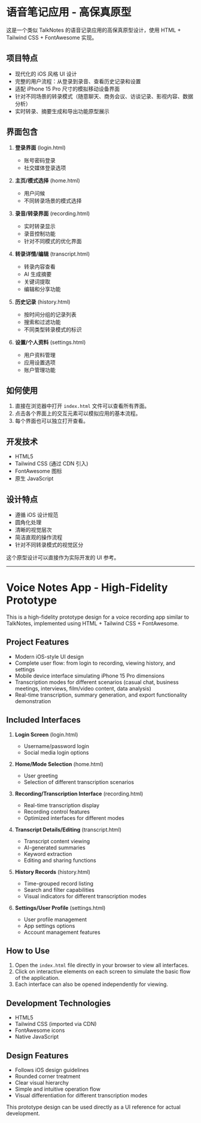# 语音笔记应用 - 高保真原型

这是一个类似 TalkNotes 的语音记录应用的高保真原型设计，使用 HTML + Tailwind CSS + FontAwesome 实现。

## 项目特点

- 现代化的 iOS 风格 UI 设计
- 完整的用户流程：从登录到录音、查看历史记录和设置
- 适配 iPhone 15 Pro 尺寸的模拟移动设备界面
- 针对不同场景的转录模式（随意聊天、商务会议、访谈记录、影视内容、数据分析）
- 实时转录、摘要生成和导出功能原型展示

## 界面包含

1. **登录界面** (login.html)
   - 账号密码登录
   - 社交媒体登录选项

2. **主页/模式选择** (home.html)
   - 用户问候
   - 不同转录场景的模式选择

3. **录音/转录界面** (recording.html)
   - 实时转录显示
   - 录音控制功能
   - 针对不同模式的优化界面

4. **转录详情/编辑** (transcript.html)
   - 转录内容查看
   - AI 生成摘要
   - 关键词提取
   - 编辑和分享功能

5. **历史记录** (history.html)
   - 按时间分组的记录列表
   - 搜索和过滤功能
   - 不同类型转录模式的标识

6. **设置/个人资料** (settings.html)
   - 用户资料管理
   - 应用设置选项
   - 账户管理功能

## 如何使用

1. 直接在浏览器中打开 `index.html` 文件可以查看所有界面。
2. 点击各个界面上的交互元素可以模拟应用的基本流程。
3. 每个界面也可以独立打开查看。

## 开发技术

- HTML5
- Tailwind CSS (通过 CDN 引入)
- FontAwesome 图标
- 原生 JavaScript

## 设计特点

- 遵循 iOS 设计规范
- 圆角化处理
- 清晰的视觉层次
- 简洁直观的操作流程
- 针对不同转录模式的视觉区分

这个原型设计可以直接作为实际开发的 UI 参考。

---

# Voice Notes App - High-Fidelity Prototype

This is a high-fidelity prototype design for a voice recording app similar to TalkNotes, implemented using HTML + Tailwind CSS + FontAwesome.

## Project Features

- Modern iOS-style UI design
- Complete user flow: from login to recording, viewing history, and settings
- Mobile device interface simulating iPhone 15 Pro dimensions
- Transcription modes for different scenarios (casual chat, business meetings, interviews, film/video content, data analysis)
- Real-time transcription, summary generation, and export functionality demonstration

## Included Interfaces

1. **Login Screen** (login.html)
   - Username/password login
   - Social media login options

2. **Home/Mode Selection** (home.html)
   - User greeting
   - Selection of different transcription scenarios

3. **Recording/Transcription Interface** (recording.html)
   - Real-time transcription display
   - Recording control features
   - Optimized interfaces for different modes

4. **Transcript Details/Editing** (transcript.html)
   - Transcript content viewing
   - AI-generated summaries
   - Keyword extraction
   - Editing and sharing functions

5. **History Records** (history.html)
   - Time-grouped record listing
   - Search and filter capabilities
   - Visual indicators for different transcription modes

6. **Settings/User Profile** (settings.html)
   - User profile management
   - App settings options
   - Account management features

## How to Use

1. Open the `index.html` file directly in your browser to view all interfaces.
2. Click on interactive elements on each screen to simulate the basic flow of the application.
3. Each interface can also be opened independently for viewing.

## Development Technologies

- HTML5
- Tailwind CSS (imported via CDN)
- FontAwesome icons
- Native JavaScript

## Design Features

- Follows iOS design guidelines
- Rounded corner treatment
- Clear visual hierarchy
- Simple and intuitive operation flow
- Visual differentiation for different transcription modes

This prototype design can be used directly as a UI reference for actual development. 